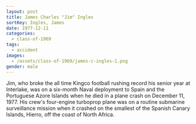 ```yaml
---
layout: post
title: James Charles "Jim" Ingles
sortKey: Ingles, James
date: 1977-12-11
categories:
  - class-of-1969
tags:
  - accident
images:
  - /assets/class-of-1969/james-c-ingles-1.png
gender: male
---
```

Jim, who broke the all time Kingco football rushing record his senior year at Interlake, was on a six-month Naval deployment to Spain and the Portuguese Azore Islands when he died in a plane crash on December 11, 1977. His crew's four-engine turboprop plane was on a routine submarine surveillance mission when it crashed on the smallest of the Spanish Canary Islands, Hierro, off the coast of North Africa.

